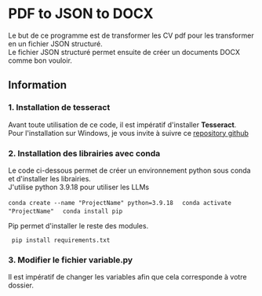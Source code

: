 # PDF to JSON to DOCX

Le but de ce programme est de transformer les CV pdf pour les transformer en un fichier JSON structuré.  
Le fichier JSON structuré permet ensuite de créer un documents DOCX comme bon vouloir. 

## Information

### 1. Installation de tesseract
Avant toute utilisation de ce code, il est impératif d'installer **Tesseract**.  
Pour l'installation sur Windows, je vous invite à suivre ce [repository github](https://github.com/UB-Mannheim/tesseract/wiki)


### 2. Installation des librairies avec conda 

Le code ci-dessous permet de créer un environnement python sous conda et d'installer les librairies.  
J'utilise python 3.9.18 pour utiliser les LLMs

``
conda create --name "ProjectName" python=3.9.18 
``
`` 
conda activate "ProjectName"  
``
``
conda install pip  
``

Pip permet d'installer le reste des modules. 

`` 
pip install requirements.txt
``

### 3. Modifier le fichier variable.py
Il est impératif de changer les variables afin que cela corresponde à votre dossier. 


